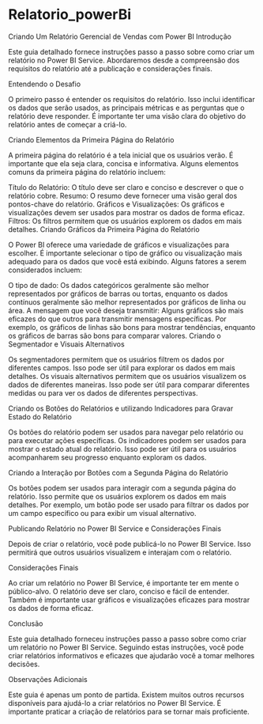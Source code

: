 # Relatorio_powerBi
Criando Um Relatório Gerencial de Vendas com Power BI
Introdução

Este guia detalhado fornece instruções passo a passo sobre como criar um relatório no Power BI Service. Abordaremos desde a compreensão dos requisitos do relatório até a publicação e considerações finais.

Entendendo o Desafio

O primeiro passo é entender os requisitos do relatório. Isso inclui identificar os dados que serão usados, as principais métricas e as perguntas que o relatório deve responder. É importante ter uma visão clara do objetivo do relatório antes de começar a criá-lo.

Criando Elementos da Primeira Página do Relatório

A primeira página do relatório é a tela inicial que os usuários verão. É importante que ela seja clara, concisa e informativa. Alguns elementos comuns da primeira página do relatório incluem:

Título do Relatório: O título deve ser claro e conciso e descrever o que o relatório cobre.
Resumo: O resumo deve fornecer uma visão geral dos pontos-chave do relatório.
Gráficos e Visualizações: Os gráficos e visualizações devem ser usados para mostrar os dados de forma eficaz.
Filtros: Os filtros permitem que os usuários explorem os dados em mais detalhes.
Criando Gráficos da Primeira Página do Relatório

O Power BI oferece uma variedade de gráficos e visualizações para escolher. É importante selecionar o tipo de gráfico ou visualização mais adequado para os dados que você está exibindo. Alguns fatores a serem considerados incluem:

O tipo de dado: Os dados categóricos geralmente são melhor representados por gráficos de barras ou tortas, enquanto os dados contínuos geralmente são melhor representados por gráficos de linha ou área.
A mensagem que você deseja transmitir: Alguns gráficos são mais eficazes do que outros para transmitir mensagens específicas. Por exemplo, os gráficos de linhas são bons para mostrar tendências, enquanto os gráficos de barras são bons para comparar valores.
Criando o Segmentador e Visuais Alternativos

Os segmentadores permitem que os usuários filtrem os dados por diferentes campos. Isso pode ser útil para explorar os dados em mais detalhes. Os visuais alternativos permitem que os usuários visualizem os dados de diferentes maneiras. Isso pode ser útil para comparar diferentes medidas ou para ver os dados de diferentes perspectivas.

Criando os Botões do Relatórios e utilizando Indicadores para Gravar Estado do Relatório

Os botões do relatório podem ser usados para navegar pelo relatório ou para executar ações específicas. Os indicadores podem ser usados para mostrar o estado atual do relatório. Isso pode ser útil para os usuários acompanharem seu progresso enquanto exploram os dados.

Criando a Interação por Botões com a Segunda Página do Relatório

Os botões podem ser usados para interagir com a segunda página do relatório. Isso permite que os usuários explorem os dados em mais detalhes. Por exemplo, um botão pode ser usado para filtrar os dados por um campo específico ou para exibir um visual alternativo.

Publicando Relatório no Power BI Service e Considerações Finais

Depois de criar o relatório, você pode publicá-lo no Power BI Service. Isso permitirá que outros usuários visualizem e interajam com o relatório.

Considerações Finais

Ao criar um relatório no Power BI Service, é importante ter em mente o público-alvo. O relatório deve ser claro, conciso e fácil de entender. Também é importante usar gráficos e visualizações eficazes para mostrar os dados de forma eficaz.

Conclusão

Este guia detalhado forneceu instruções passo a passo sobre como criar um relatório no Power BI Service. Seguindo estas instruções, você pode criar relatórios informativos e eficazes que ajudarão você a tomar melhores decisões.

Observações Adicionais

Este guia é apenas um ponto de partida. Existem muitos outros recursos disponíveis para ajudá-lo a criar relatórios no Power BI Service.
É importante praticar a criação de relatórios para se tornar mais proficiente.
